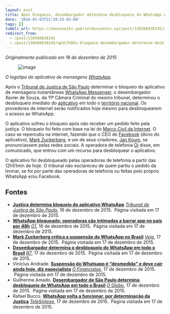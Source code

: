 ```yaml
---
layout: post
title: Após bloqueio, desembargador determina desbloqueio do WhatsApp no Brasil
date: '2016-01-03T21:59:55-03:00'
tags: []
tumblr_url: https://newsonwiki.gabrieldossantos.xyz/post/136566838145/ap%C3%B3s-bloqueio-desembargador-determina-desbloqueio
redirect_from:
  - /post/136566838145
  - /post/136566838145/ap%C3%B3s-bloqueio-desembargador-determina-desbloqueio
---
```

_Originalmente publicado em 18 de dezembro de 2015_

<figure data-orig-width="1280" data-orig-height="455" class="tmblr-full"><img src="https://64.media.tumblr.com/3fe0fbf7b765a716ed6da701ffe5c6f6/tumblr_inline_o0eqav3skM1qchs0q_540.png" alt="image" data-orig-width="1280" data-orig-height="455"></figure>

_O logotipo do aplicativo de mensagens [WhatsApp](https://pt.wikipedia.org/wiki/WhatsApp "w:WhatsApp")._

Após o [Tribunal de Justiça de São Paulo](https://pt.wikipedia.org/wiki/pt:Tribunal_de_Justi%C3%A7a_de_S%C3%A3o_Paulo "w:pt:Tribunal de Justiça de São Paulo") determinar o bloqueio do aplicativo de mensagens instantâneas [WhatsApp Messenger](https://pt.wikipedia.org/wiki/WhatsApp "w:WhatsApp"), o desembargador Xavier de Souza, da 11ª Câmara Criminal do mesmo tribunal, determinou o desbloqueio imediato do [aplicativo](https://pt.wikipedia.org/wiki/WhatsApp "w:WhatsApp") em todo o [território nacional](https://pt.wikipedia.org/wiki/Brasil "w:Brasil"). Os provedores de internet serão notificados hoje mesmo para desbloquearem o acesso ao WhatsApp.

O aplicativo sofreu o bloqueio após não receber um pedido feito pela justiça. O bloqueio foi feito com base na lei do [Marco Civil da Internet](https://pt.wikipedia.org/wiki/Marco_Civil_da_Internet "w:Marco Civil da Internet"). O caso se repercutiu na internet, fazendo que o CEO do [Facebook](https://pt.wikipedia.org/wiki/Facebook "w:Facebook") (dono do aplicativo), [Mark Zuckerberg](https://pt.wikipedia.org/wiki/Mark_Zuckerberg "w:Mark Zuckerberg"), e um de seus criadores, [Jan Koum](https://pt.wikipedia.org/wiki/pt:Jan_Koum "w:pt:Jan Koum"), se pronunciassem pelas redes sociais. A operadora de telefonia [Oi](https://pt.wikipedia.org/wiki/Oi_%28telecomunica%C3%A7%C3%B5es%29 "w:Oi (telecomunicações)") disse, em comunicado, que entrou com um recurso para desbloquear o aplicativo.

O aplicativo foi desbloqueado pelas operadoras de telefonia a partir das 12h51min de hoje. O tribunal não esclareceu de quem partiu o pedido da liminar, se foi por parte das operadoras de telefonia ou feitas pelo próprio WhatsApp e/ou Facebook.

## Fontes

- **[Justiça determina bloqueio do aplicativo WhatsApp](http://www.tjsp.jus.br/Institucional/CanaisComunicacao/Noticias/Noticia.aspx?Id=29056)** _[Tribunal de Justiça de São Paulo](https://pt.wikipedia.org/wiki/Tribunal_de_Justi%C3%A7a_de_S%C3%A3o_Paulo "w:Tribunal de Justiça de São Paulo")_, 16 de dezembro de 2015. &nbsp;Página visitada em 17 de dezembro de 2015.
- **[WhatsApp bloqueado: operadoras são intimadas a barrar app no país por 48h](http://g1.globo.com/tecnologia/noticia/2015/12/operadoras-sao-intimadas-bloquear-whatsapp-no-brasil-por-48-horas.html)** _[G1](https://pt.wikipedia.org/wiki/G1 "w:G1")_, 16 de dezembro de 2015. &nbsp;Página visitada em 17 de dezembro de 2015.
- **[Mark Zuckerberg critica a suspensão do WhatsApp no Brasil](http://veja.abril.com.br/noticia/mundo/mark-zukerberg-critica-a-suspensao-do-whatsapp-no-brasil/)** _[Veja](https://pt.wikipedia.org/wiki/Veja "w:Veja")_, 17 de dezembro de 2015. &nbsp;Página visitada em 17 de dezembro de 2015.
- **[Desembargador determina o desbloqueio do WhatsApp em todo o Brasil](http://noticias.r7.com/tecnologia-e-ciencia/desembargador-determina-o-desbloqueio-do-whatsapp-em-todo-o-brasil-17122015)** _[R7](https://pt.wikipedia.org/wiki/R7 "w:R7")_, 17 de dezembro de 2015. &nbsp;Página visitada em 17 de dezembro de 2015.
- Vinícius Andrade. **[Suspensão do Whatsapp é “desmedida" e deve cair ainda hoje, diz especialista](http://www.financista.com.br/noticias/decisao-de-suspender-whatsapp-e-desmedida-e-provavelmente-sera-cassada-diz-especialista)** _[O Financistas](https://pt.wikipedia.org/wiki/O_Financistas "w:O Financistas")_, 17 de dezembro de 2015. &nbsp;Página visitada em 17 de dezembro de 2015.
- Guilherme Amado. **[Desembargador de São Paulo determina desbloqueio de WhatsApp em todo o Brasil](http://blogs.oglobo.globo.com/lauro-jardim/post/desembargador-de-sao-paulo-determina-desbloqueio-de-whatsapp-em-todo-o-brasil.html)** _[O Globo](https://pt.wikipedia.org/wiki/O_Globo "w:O Globo")_, 17 de dezembro de 2015. &nbsp;Página visitada em 17 de dezembro de 2015.
- Rafael Bucco. **[WhatsApp volta a funcionar, por determinação da Justiça](http://www.telesintese.com.br/whatsapp-volta-funcionar-por-determinacao-da-justica/)** _[TeleSíntese](https://pt.wikipedia.org/wiki/TeleS%C3%ADntese "w:TeleSíntese")_, 17 de dezembro de 2015. &nbsp;Página visitada em 17 de dezembro de 2015.
